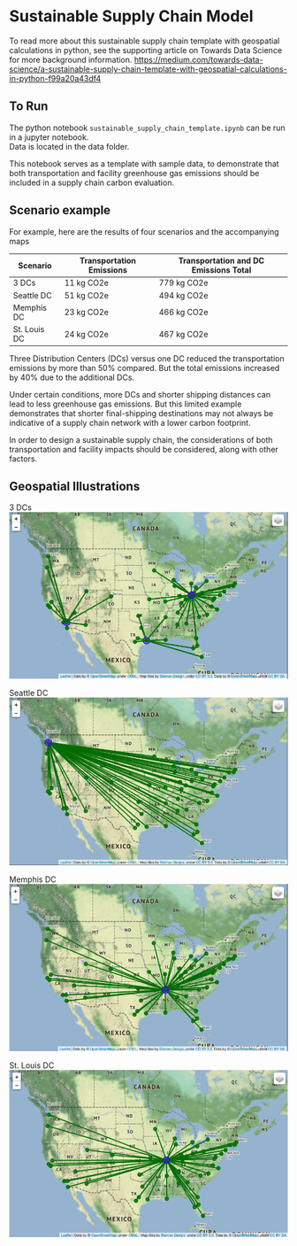 # Sustainable Supply Chain Model 
To read more about this sustainable supply chain template with geospatial calculations in python, see the supporting article on 
Towards Data Science for more background information.
https://medium.com/towards-data-science/a-sustainable-supply-chain-template-with-geospatial-calculations-in-python-f99a20a43df4

## To Run
The python notebook `sustainable_supply_chain_template.ipynb` can be run in a jupyter notebook.  
Data is located in the data folder.

This notebook serves as a template with sample data, to demonstrate that both transportation and facility greenhouse gas emissions should be included in a supply chain carbon evaluation.

## Scenario example
For example, here are the results of four scenarios and the accompanying maps

| Scenario     | Transportation Emissions | Transportation and DC Emissions Total |
|--------------|--------------------------|---------------------------------------|
| 3 DCs        | 11 kg CO2e               | 779 kg CO2e                           |
| Seattle DC   | 51 kg CO2e               | 494 kg CO2e                           |
| Memphis DC   | 23 kg CO2e               | 466 kg CO2e                           |
| St. Louis DC | 24 kg CO2e               | 467 kg CO2e                           |

Three Distribution Centers (DCs) versus one DC reduced the transportation emissions by more than 50% compared. But the total emissions increased by 40% due to the additional DCs.

Under certain conditions, more DCs and shorter shipping distances can lead to less greenhouse gas emissions. But this limited example demonstrates that shorter final-shipping destinations may not always be indicative of a supply chain network with a lower carbon footprint.

In order to design a sustainable supply chain, the considerations of both transportation and facility impacts should be considered, along with other factors.

## Geospatial Illustrations

3 DCs
![3 DCs](https://github.com/wpbSabi/sustainable_supply_chain_template/blob/main/images/folium_ThreeDCs.png)

Seattle DC
![Seattle DC](https://github.com/wpbSabi/sustainable_supply_chain_template/blob/main/images/folium_Seattle.png)

Memphis DC
![Memphis DC](https://github.com/wpbSabi/sustainable_supply_chain_template/blob/main/images/folium_Memphis.png)

St. Louis DC
![St. Louis DC](https://github.com/wpbSabi/sustainable_supply_chain_template/blob/main/images/folium_StLouis.png)